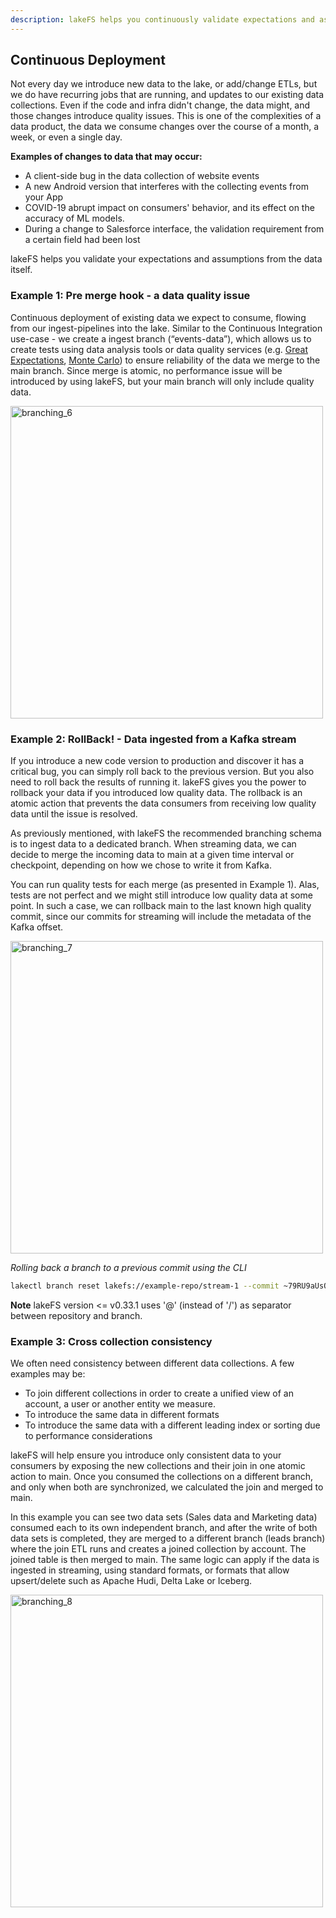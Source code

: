 ```yaml
---
description: lakeFS helps you continuously validate expectations and assumptions from the data itself.
---
```


## Continuous Deployment

Not every day we introduce new data to the lake, or add/change ETLs, but we do have recurring jobs that are running, and updates to our existing data collections. Even if  the code and infra didn't change, the data might, and those changes introduce quality issues. This is one of the complexities of a data product, the data we consume changes over the course of a month, a week, or even a single day. 

**Examples of changes to data that may occur:**
 - A client-side bug in the data collection of website events
 - A new Android version that interferes with the collecting events from your App
 - COVID-19 abrupt impact on consumers' behavior, and its effect on the accuracy of ML models.
 - During a change to Salesforce interface, the validation requirement from a certain field had been lost

lakeFS helps you validate your expectations and assumptions from the data itself.


### Example 1: Pre merge hook - a data quality issue

Continuous deployment of existing data we expect to consume, flowing from our ingest-pipelines into the lake. Similar to the Continuous Integration use-case  - we create a ingest branch (“events-data”), which allows us to create tests using data analysis tools or data quality services (e.g. [Great Expectations](https://greatexpectations.io/), [Monte Carlo](https://www.montecarlodata.com/)) to ensure reliability of the data we merge to the main branch. Since merge is atomic, no performance issue will be introduced by using lakeFS, but your main branch will only include quality data. 

<img src="../assets/img/branching_6.png" alt="branching_6" width="500px"/>

### Example 2: RollBack! - Data ingested from a Kafka stream

If you introduce a new code version to production and discover  it has a critical bug, you can simply roll back to the previous version. But you also need to roll back the results of running it.  lakeFS gives you the power to rollback your data if you introduced low quality data. The rollback is an atomic action that prevents the data consumers from receiving low quality data until the issue is resolved.

As previously mentioned, with lakeFS the recommended branching schema is to ingest data to a dedicated branch. When streaming data, we can decide to merge the incoming data to main at a given time interval or checkpoint, depending on how we chose to write it from Kafka. 

You can run quality tests for each merge (as presented in Example 1). Alas, tests are not perfect and we might still introduce low quality data at some point. In such a case, we can rollback main to the last known high quality commit, since our commits for streaming will include the metadata of the Kafka offset. 

<img src="../assets/img/branching_7.png" alt="branching_7" width="500px"/>

_Rolling back a branch to a previous commit using the CLI_

```bash
lakectl branch reset lakefs://example-repo/stream-1 --commit ~79RU9aUsQ9GLnU
```

**Note** lakeFS version <= v0.33.1 uses '@' (instead of '/') as separator between repository and branch.

### Example 3: Cross collection consistency

We often need consistency between different data collections. A few examples may be:
 - To join different collections in order to create a unified view of an account, a user or another entity we measure.
 - To introduce the same data in different formats
 - To introduce the same data with a different leading index or sorting due to performance considerations

lakeFS will help ensure you introduce only consistent data to your consumers by exposing the new collections and their join in one atomic action to main. Once you consumed the collections on a different branch, and only when both are synchronized, we calculated the join and merged to main. 

In this example you can see two data sets (Sales data and Marketing data) consumed each to its own independent branch, and after the write of both data sets is completed, they are merged to a different branch (leads branch) where the join ETL runs and creates a joined collection by account. The joined table is then merged to main.
The same logic can apply if the data is ingested in streaming, using standard formats, or formats that allow upsert/delete such as Apache Hudi, Delta Lake or Iceberg.

<img src="../assets/img/branching_8.png" alt="branching_8" width="500px"/>
